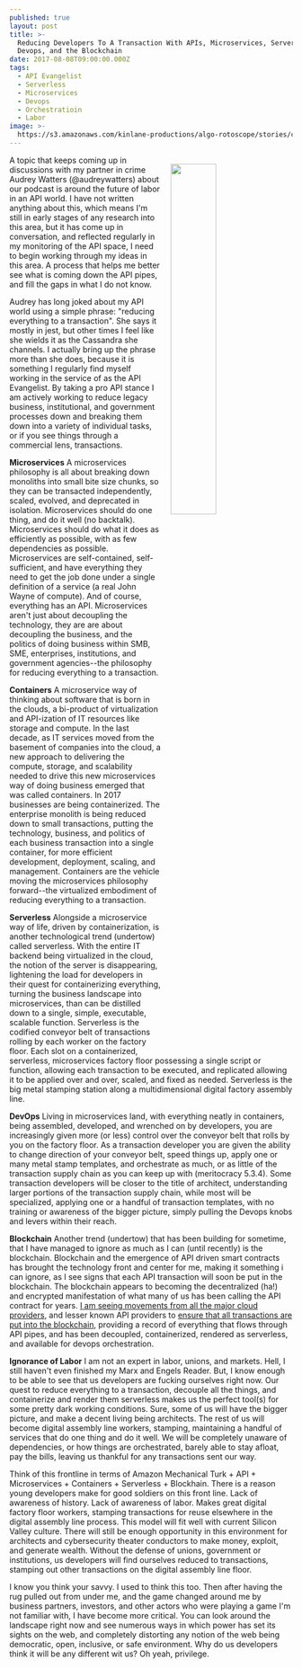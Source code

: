 ```yaml
---
published: true
layout: post
title: >-
  Reducing Developers To A Transaction With APIs, Microservices, Serverless,
  Devops, and the Blockchain
date: 2017-08-08T09:00:00.000Z
tags:
  - API Evangelist
  - Serverless
  - Microservices
  - Devops
  - Orchestratioin
  - Labor
image: >-
  https://s3.amazonaws.com/kinlane-productions/algo-rotoscope/stories/containership_dark_dali.jpg
---
```

<p><img src="https://s3.amazonaws.com/kinlane-productions/algo-rotoscope/stories/containership_dark_dali.jpg" align="right" width="40%" style="padding: 15px;" /></p>A topic that keeps coming up in discussions with my partner in crime Audrey Watters (@audreywatters) about our podcast is around the future of labor in an API world. I have not written anything about this, which means I'm still in early stages of any research into this area, but it has come up in conversation, and reflected regularly in my monitoring of the API space, I need to begin working through my ideas in this area. A process that helps me better see what is coming down the API pipes, and fill the gaps in what I do not know.

Audrey has long joked about my API world using a simple phrase: "reducing everything to a transaction". She says it mostly in jest, but other times I feel like she wields it as the Cassandra she channels. I actually bring up the phrase more than she does, because it is something I regularly find myself working in the service of as the API Evangelist. By taking a pro API stance I am actively working to reduce legacy business, institutional, and government processes down and breaking them down into a variety of individual tasks, or if you see things through a commercial lens, transactions.

**Microservices**
A microservices philosophy is all about breaking down monoliths into small bite size chunks, so they can be transacted independently, scaled, evolved, and deprecated in isolation. Microservices should do one thing, and do it well (no backtalk). Microservices should do what it does as efficiently as possible, with as few dependencies as possible. Microservices are self-contained, self-sufficient, and have everything they need to get the job done under a single definition of a service (a real John Wayne of compute). And of course, everything has an API. Microservices aren't just about decoupling the technology, they are are about decoupling the business, and the politics of doing business within SMB, SME, enterprises, institutions, and government agencies--the philosophy for reducing everything to a transaction.

**Containers**
A microservice way of thinking about software that is born in the clouds, a bi-product of virtualization and API-ization of IT resources like storage and compute. In the last decade, as IT services moved from the basement of companies into the cloud, a new approach to delivering the compute, storage, and scalability needed to drive this new microservices way of doing business emerged that was called containers. In 2017 businesses are being containerized. The enterprise monolith is being reduced down to small transactions, putting the technology, business, and politics of each business transaction into a single container, for more efficient development, deployment, scaling, and management. Containers are the vehicle moving the microservices philosophy forward--the virtualized embodiment of reducing everything to a transaction.

**Serverless**
Alongside a microservice way of life, driven by containerization, is another technological trend (undertow) called serverless. With the entire IT backend being virtualized in the cloud, the notion of the server is disappearing, lightening the load for developers in their quest for containerizing everything, turning the business landscape into microservices, than can be distilled down to a single, simple, executable, scalable function. Serverless is the codified conveyor belt of transactions rolling by each worker on the factory floor. Each slot on a containerized, serverless, microservices factory floor possessing a single script or function, allowing each transaction to be executed,  and replicated allowing it to be applied over and over, scaled, and fixed as needed. Serverless is the big metal stamping station along a multidimensional digital factory assembly line.

**DevOps**
Living in microservices land, with everything neatly in containers, being assembled, developed, and wrenched on by developers, you are increasingly given more (or less) control over the conveyor belt that rolls by you on the factory floor. As a transaction developer you are given the ability to change direction of your conveyor belt, speed things up, apply one or many metal stamp templates, and orchestrate as much, or as little of the transaction supply chain as you can keep up with (meritocracy 5.3.4). Some transaction developers will be closer to the title of architect, understanding larger portions of the transaction supply chain, while most will be specialized, applying one or a handful of transaction templates, with no training or awareness of the bigger picture, simply pulling the Devops knobs and levers within their reach.

**Blockchain**
Another trend (undertow) that has been building for sometime, that I have managed to ignore as much as I can (until recently) is the blockchain. Blockchain and the emergence of API driven smart contracts has brought the technology front and center for me, making it something i can ignore, as I see signs that each API transaction will soon be put in the blockchain. The blockchain appears to becoming the decentralized (ha!) and encrypted manifestation of what many of us has been calling the API contract for years. [I am seeing movements from all the major cloud providers](https://azure.microsoft.com/en-us/blog/introducing-enterprise-smart-contracts/), and lesser known API providers to [ensure that all transactions are put into the blockchain](https://medium.com/@kevinsimper/serverless-is-the-jump-before-ethereum-smart-contracts-121d92e67426), providing a record of everything that flows through API pipes, and has been decoupled, containerized, rendered as serverless, and available for devops orchestration.

**Ignorance of Labor**
I am not an expert in labor, unions, and markets. Hell, I still haven't even finished my Marx and Engels Reader. But, I know enough to be able to see that us developers are fucking ourselves right now. Our quest to reduce everything to a transaction, decouple all the things, and containerize and render them serverless makes us the perfect tool(s) for some pretty dark working conditions. Sure, some of us will have the bigger picture, and make a decent living being architects. The rest of us will become digital assembly line workers, stamping, maintaining a handful of services that do one thing and do it well. We will be completely unaware of dependencies, or how things are orchestrated, barely able to stay afloat, pay the bills, leaving us thankful for any transactions sent our way.

Think of this frontline in terms of Amazon Mechanical Turk + API + Microservices + Containers + Serverless + Blockhain. There is a reason young developers make for good soldiers on this front line. Lack of awareness of history. Lack of awareness of labor. Makes great digital factory floor workers, stamping transactions for reuse elsewhere in the digital assembly line process. This model will fit well with current Silicon Valley culture. There will still be enough opportunity in this environment for architects and cybersecurity theater conductors to make money, exploit, and generate wealth. Without the defense of unions, government or institutions, us developers will find ourselves reduced to transactions, stamping out other transactions on the digital assembly line floor.

I know you think your savvy. I used to think this too. Then after having the rug pulled out from under me, and the game changed around me by business partners, investors, and other actors who were playing a game I'm not familiar with, I have become more critical. You can look around the landscape right now and see numerous ways in which power has set its sights on the web, and completely distorting any notion of the web being democratic, open, inclusive, or safe environment. Why do us developers think it will be any different wit us? Oh yeah, privilege.
